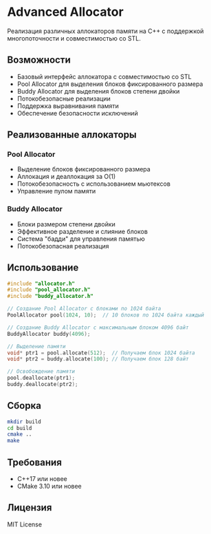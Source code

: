 # Advanced Allocator

Реализация различных аллокаторов памяти на C++ с поддержкой многопоточности и совместимостью со STL.

## Возможности
- Базовый интерфейс аллокатора с совместимостью со STL
- Pool Allocator для выделения блоков фиксированного размера
- Buddy Allocator для выделения блоков степени двойки
- Потокобезопасные реализации
- Поддержка выравнивания памяти
- Обеспечение безопасности исключений

## Реализованные аллокаторы

### Pool Allocator
- Выделение блоков фиксированного размера
- Аллокация и деаллокация за O(1)
- Потокобезопасность с использованием мьютексов
- Управление пулом памяти

### Buddy Allocator
- Блоки размером степени двойки
- Эффективное разделение и слияние блоков
- Система "бадди" для управления памятью
- Потокобезопасная реализация

## Использование

```cpp
#include "allocator.h"
#include "pool_allocator.h"
#include "buddy_allocator.h"

// Создание Pool Allocator с блоками по 1024 байта
PoolAllocator pool(1024, 10);  // 10 блоков по 1024 байта каждый

// Создание Buddy Allocator с максимальным блоком 4096 байт
BuddyAllocator buddy(4096);

// Выделение памяти
void* ptr1 = pool.allocate(512);  // Получаем блок 1024 байта
void* ptr2 = buddy.allocate(100); // Получаем блок 128 байт

// Освобождение памяти
pool.deallocate(ptr1);
buddy.deallocate(ptr2);
```

## Сборка

```bash
mkdir build
cd build
cmake ..
make
```

## Требования

- C++17 или новее
- CMake 3.10 или новее

## Лицензия

MIT License 